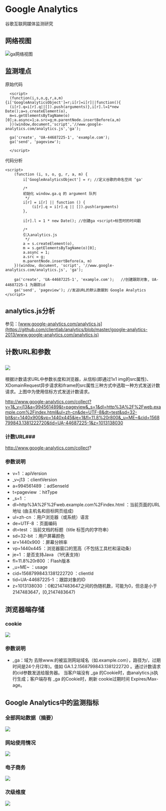 Google Analytics
==================

谷歌互联网媒体监测研究 


网络视图
--
![ga网络视图](https://raw.github.com/clientlab/analytics/master/google-analytics-2013/img/network.jpg)

监测埋点
--
原始代码

      <script>
      (function(i,s,o,g,r,a,m){i['GoogleAnalyticsObject']=r;i[r]=i[r]||function(){
      (i[r].q=i[r].q||[]).push(arguments)},i[r].l=1*new Date();a=s.createElement(o),
      m=s.getElementsByTagName(o)[0];a.async=1;a.src=g;m.parentNode.insertBefore(a,m)
      })(window,document,'script','//www.google-analytics.com/analytics.js','ga');
      
      ga('create', 'UA-44687225-1', 'example.com');
      ga('send', 'pageview');
      
      </script>

代码分析

	<script>
	    (function (i, s, o, g, r, a, m) {
	        i['GoogleAnalyticsObject'] = r; //定义谷歌的命名空间 ‘ga'
	
	        /*
	        初始化 window.ga.q 的 argument 队列
	         */
	        i[r] = i[r] || function () {
	            (i[r].q = i[r].q || []).push(arguments)
	        },
	
	        i[r].l = 1 * new Date(); //创建ga <script>标签时的时间戳
	
	        /*
	        引入analytics.js
	         */
	        a = s.createElement(o),
	        m = s.getElementsByTagName(o)[0];
	        a.async = 1;
	        a.src = g;
	        m.parentNode.insertBefore(a, m)
	    })(window, document, 'script', '//www.google-analytics.com/analytics.js', 'ga');
	
	    ga('create', 'UA-44687225-1', 'example.com');   //创建跟踪对象, UA-44687225-1 为跟踪id
	    ga('send', 'pageview'); //发送URL的默认数据到 Google Analytics
	</script>

analytics.js分析
--
参见：[www.google-analytics.com/analytics.js](https://github.com/clientlab/analytics/blob/master/google-analytics-2013/www.google-analytics.com/analytics.js)

计数URL和参数
--
![](https://raw.github.com/clientlab/analytics/master/google-analytics-2013/img/send_request.jpg)
--
根据计数请求URL中参数长度和浏览器，从信标(即通过1x1 img的src属性)、XDomainRequest异步请求和iframe的src属性三种方式中选取一种方式发送计数请求。上图中为使用信标方式发送计数请求。

http://www.google-analytics.com/collect?v=1&_v=j13&a=994561489&t=pageview&_s=1&dl=http%3A%2F%2Fweb.example.com%2Findex.html&ul=zh-cn&de=UTF-8&dt=test&sd=32-bit&sr=1440x900&vp=1440x445&je=1&fl=11.8%20r800&_u=ME~&cid=1568799843.1381222720&tid=UA-44687225-1&z=1013138030

### 计数URL###
http://www.google-analytics.com/collect?

### 参数说明 ###
- v=1 ：apiVersion
- _v=j13 ：clientVersion
- a=994561489 ：adSenseId
- t=pageview ：hitType
- _s=1 ：
- dl=http%3A%2F%2Fweb.example.com%2Findex.html ：当前页面的URL地址 (由主机名和目标网页组成)
- ul=zh-cn ：用户浏览器（或系统）语言
- de=UTF-8 ：页面编码
- dt=test ：当前文档的标题（title 标签内的字符串）
- sd=32-bit ：用户屏幕颜色
- sr=1440x900 ：屏幕分辨率
- vp=1440x445 ：浏览器窗口的宽高（不包括工具栏和滚动条）
- je=1 ：是否支持Java （1代表支持）
- fl=11.8%20r800 ：Flash版本
- _u=ME~ ：usage
- cid=1568799843.1381222720 ：clientId
- tid=UA-44687225-1 ：跟踪对象的ID
- z=1013138030 ：0和2147483647之间的伪随机数，可能为0，但总是小于2147483647，[0,2147483647)

浏览器端存储
--
### cookie ###
![](https://raw.github.com/clientlab/analytics/master/google-analytics-2013/img/cookie.jpg)

### 参数说明 ###
- _ga：域为 去除www.的被监测网站域名（如.example.com），路径为/，过期时间是24个月(2年)。值如 GA.1.2.1568799843.1381222720 。通过计数请求的cid参数发送给服务器。
当客户端没有 _ga 的Cookie时，由analytics.js执行生成；客户端存有 _ga 的Cookie时，刷新 cookie过期时间 Expires/Max-age。

Google Analytics中的监测指标
--

### 全部网站数据（摘要） ###
![](https://raw.github.com/clientlab/analytics/master/google-analytics-2013/img/report.jpg)

### 网站使用情况 ###
![](https://raw.github.com/clientlab/analytics/master/google-analytics-2013/img/website_report.jpg)

### 电子商务 ###
![](https://raw.github.com/clientlab/analytics/master/google-analytics-2013/img/e-commerce_report.jpg)

### 次级维度 ###
![](https://raw.github.com/clientlab/analytics/master/google-analytics-2013/img/secondary_dimension.jpg)